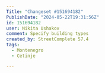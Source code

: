 ```yaml
---
Title: "Changeset #151694182"
PublishDate: "2024-05-22T19:31:56Z"
id: 151694182
user: Nikita Ushakov
comment: Specify building types
created_by: StreetComplete 57.4
tags:
  - Montenegro
  - Cetinje

---
```

